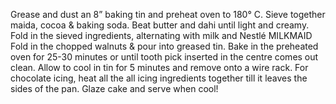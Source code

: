 Grease and dust an 8” baking tin and preheat oven to 180° C. Sieve together maida, cocoa & baking soda.
Beat butter and dahi until light and creamy. Fold in the sieved ingredients, alternating with milk and Nestlé MILKMAID Fold in the chopped walnuts & pour into greased tin.
Bake in the preheated oven for 25-30 minutes or until tooth pick inserted in the centre comes out clean. Allow to cool in tin for 5 minutes and remove onto a wire rack.
For chocolate icing, heat all the all icing ingredients together till it leaves the sides of the pan. Glaze cake and serve when cool!